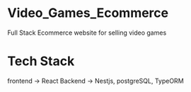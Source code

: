 # Video_Games_Ecommerce
Full Stack Ecommerce website for selling video games 

# Tech Stack
frontend -> React
Backend -> Nestjs, postgreSQL, TypeORM
